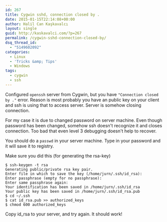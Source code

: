 ```yaml
---
id: 267
title: Cygwin sshd, connection closed by .
date: 2015-01-15T22:14:08+00:00
author: Halil Can Kaşkavalcı
layout: single
guid: http://kaskavalci.com/?p=267
permalink: /cygwin-sshd-connection-closed-by/
dsq_thread_id:
  - "5149602092"
categories:
  - Linux
  - 'Tricks &amp; Tips'
  - Windows
tags:
  - cygwin
  - ssh
---
```

Configured `openssh` server from Cygwin, but you have `"Connection closed by ."` error. Reason is most probably you have an public key on your client and ssh is using that to access server. Server is somehow closing connection.

For my case it is due to changed password on server machine. Even though password has been changed, somehow ssh doesn't recognize it and closes connection. Too bad that even level 3 debugging doesn't help to recover.

You should do a  `passwd` in your server machine. Type in your password and it will save it to registry.

Make sure you did this (for generating the rsa-key)

```shell
$ ssh-keygen -t rsa
Generating public/private rsa key pair.
Enter file in which to save the key (/home/jurn/.ssh/id_rsa):
Enter passphrase (empty for no passphrase):
Enter same passphrase again:
Your identification has been saved in /home/jurn/.ssh/id_rsa
Your public key has been saved in /home/jurn/.ssh/id_rsa.pub
$ cd ~/.ssh
$ cat id_rsa.pub >> authorized_keys
$ chmod 600 authorized_keys
```

Copy id_rsa to your server, and try again. It should work!
